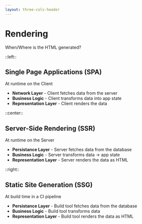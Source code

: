 ```yaml
---
layout: three-cols-header
---
```


# Rendering

When/Where is the HTML generated?

::left::

<div v-click=1 class="flex flex-col items-center text-center">
  <carbon:devices class="mb-4 size-16 text-emerald-400" />

## Single Page Applications (SPA)

At <span class="text-orange-400">runtime</span> on the <span class="text-emerald-400">Client</span>

<div v-click=4 class="text-start">

- **Network Layer** - Client fetches data from the server
- **Business Logic** - Client transforms data into app state
- **Representation Layer** - Client renders the data

</div>
</div>

::center::

<div v-click=2 class="flex flex-col items-center text-center">
  <carbon:bare-metal-server class="mb-4 size-16 text-sky-400" />

## Server-Side Rendering (SSR)

At <span class="text-orange-400">runtime</span> on the <span class="text-sky-400">Server</span>

<div v-click=5 class="text-start">

- **Persistance Layer** - Server fetches data from the database
- **Business Logic** - Server transforms data -> app state
- **Representation Layer** - Server renders the data as HTML

</div>
</div>

::right::

<div v-click=3 class="flex flex-col items-center text-center">
  <heroicons:wrench class="mb-4 text-purple-400 size-16" />

## Static Site Generation (SSG)

At <span class="text-purple-400">build</span> time in a CI pipeline

<div v-click=6 class="text-start">

- **Persistance Layer** - Build tool fetches data from the database
- **Business Logic** - Build tool transforms data
- **Representation Layer** - Build tool renders the data as HTML

</div>
</div>

